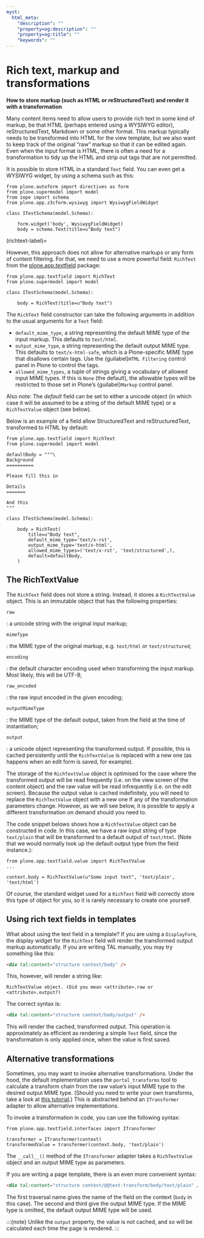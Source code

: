 ```yaml
---
myst:
  html_meta:
    "description": ""
    "property=og:description": ""
    "property=og:title": ""
    "keywords": ""
---
```


# Rich text, markup and transformations

**How to store markup (such as HTML or reStructuredText) and render it with a transformation**

Many content items need to allow users to provide rich text in some kind
of markup, be that HTML (perhaps entered using a WYSIWYG editor),
reStructuredText, Markdown or some other format. This markup typically
needs to be transformed into HTML for the view template, but we also
want to keep track of the original “raw” markup so that it can be edited
again. Even when the input format is HTML, there is often a need for a
transformation to tidy up the HTML and strip out tags that are not
permitted.

It is possible to store HTML in a standard `Text` field. You can even
get a WYSIWYG widget, by using a schema such as this:

```
from plone.autoform import directives as form
from plone.supermodel import model
from zope import schema
from plone.app.z3cform.wysiwyg import WysiwygFieldWidget

class ITestSchema(model.Schema):

    form.widget('body', WysiwygFieldWidget)
    body = schema.Text(title=u"Body text")
```

(richtext-label)=

However, this approach does not allow for alternative markups or any
form of content filtering. For that, we need to use a more powerful
field: `RichText` from the [plone.app.textfield] package:

```
from plone.app.textfield import RichText
from plone.supermodel import model

class ITestSchema(model.Schema):

    body = RichText(title=u"Body text")
```

The `RichText` field constructor can take the following arguments in
addition to the usual arguments for a `Text` field:

- `default_mime_type`, a string representing the default MIME type of
  the input markup. This defaults to `text/html`.
- `output_mime_type`, a string representing the default output MIME
  type. This defaults to `text/x-html-safe`, which is a Plone-specific
  MIME type that disallows certain tags. Use the {guilabel}`HTML Filtering`
  control panel in Plone to control the tags.
- `allowed_mime_types`, a tuple of strings giving a vocabulary of
  allowed input MIME types. If this is `None` (the default), the
  allowable types will be restricted to those set in Plone’s
  {guilabel}`Markup` control panel.

Also note: The *default* field can be set to either a unicode object (in
which case it will be assumed to be a string of the default MIME type)
or a `RichTextValue` object (see below).

Below is an example of a field allow StructuredText and
reStructuredText, transformed to HTML by default:

```
from plone.app.textfield import RichText
from plone.supermodel import model

defaultBody = """\
Background
==========

Please fill this in

Details
=======

And this
"""

class ITestSchema(model.Schema):

    body = RichText(
        title=u"Body text",
        default_mime_type='text/x-rst',
        output_mime_type='text/x-html',
        allowed_mime_types=('text/x-rst', 'text/structured',),
        default=defaultBody,
    )
```

## The RichTextValue

The `RichText` field does not store a string. Instead, it stores a
`RichTextValue` object. This is an immutable object that has the
following properties:

`raw`

: a unicode string with the original input markup;

`mimeType`

: the MIME type of the original markup, e.g. `text/html` or
  `text/structured`;

`encoding`

: the default character encoding used when transforming the input markup.
  Most likely, this will be UTF-8;

`raw_encoded`

: the raw input encoded in the given encoding;

`outputMimeType`

: the MIME type of the default output, taken from the field at the time of
  instantiation;

`output`

: a unicode object representing the transformed output. If possible, this
  is cached persistently until the `RichTextValue` is replaced with a
  new one (as happens when an edit form is saved, for example).

The storage of the `RichTextValue` object is optimised for the case where
the transformed output will be read frequently (i.e. on the view screen
of the content object) and the raw value will be read infrequently (i.e.
on the edit screen). Because the output value is cached indefinitely,
you will need to replace the `RichTextValue` object with a new one if any
of the transformation parameters change. However, as we will see below,
it is possible to apply a different transformation on demand should you
need to.

The code snippet belows shows how a `RichTextValue` object can be
constructed in code. In this case, we have a raw input string of type
`text/plain` that will be transformed to a default output of
`text/html`. (Note that we would normally look up the default output
type from the field instance.):

```
from plone.app.textfield.value import RichTextValue
...

context.body = RichTextValue(u"Some input text", 'text/plain', 'text/html')
```

Of course, the standard widget used for a `RichText` field will
correctly store this type of object for you, so it is rarely necessary
to create one yourself.

## Using rich text fields in templates

What about using the text field in a template? If you are using a
`DisplayForm`, the display widget for the `RichText` field will render
the transformed output markup automatically. If you are writing TAL
manually, you may try something like this:

```html
<div tal:content="structure context/body" />
```

This, however, will render a string like:

```
RichTextValue object. (Did you mean <attribute>.raw or <attribute>.output?)
```

The correct syntax is:

```html
<div tal:content="structure context/body/output" />
```

This will render the cached, transformed output. This operation is
approximately as efficient as rendering a simple `Text` field, since the
transformation is only applied once, when the value is first saved.

## Alternative transformations

Sometimes, you may want to invoke alternative transformations. Under the
hood, the default implementation uses the `portal_transforms` tool to
calculate a transform chain from the raw value’s input MIME type to the
desired output MIME type. (Should you need to write your own transforms,
take a look at [this tutorial].) This is abstracted behind an
`ITransformer` adapter to allow alternative implementations.

To invoke a transformation in code, you can use the following syntax:

```
from plone.app.textfield.interfaces import ITransformer

transformer = ITransformer(context)
transformedValue = transformer(context.body, 'text/plain')
```

The `__call__()` method of the `ITransformer` adapter takes a
`RichTextValue` object and an output MIME type as parameters.

If you are writing a page template, there is an even more convenient
syntax:

```html
<div tal:content="structure context/@@text-transform/body/text/plain" />
```

The first traversal name gives the name of the field on the context
(`body` in this case). The second and third give the output MIME type.
If the MIME type is omitted, the default output MIME type will be used.

:::{note}
Unlike the `output` property, the value is not cached, and so
will be calculated each time the page is rendered.
:::

[plone.app.textfield]: http://pypi.python.org/pypi/plone.app.textfield
[this tutorial]: http://plone.org/documentation/kb/portal-transforms
